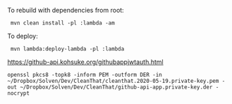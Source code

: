 To rebuild with dependencies from root:

     mvn clean install -pl :lambda -am

To deploy:

     mvn lambda:deploy-lambda -pl :lambda
    
    
    
https://github-api.kohsuke.org/githubappjwtauth.html
    
    openssl pkcs8 -topk8 -inform PEM -outform DER -in ~/Dropbox/Solven/Dev/CleanThat/cleanthat.2020-05-19.private-key.pem -out ~/Dropbox/Solven/Dev/CleanThat/github-api-app.private-key.der -nocrypt
